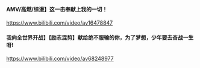 #### AMV/高燃/综漫】这一击奉献上我的一切！
https://www.bilibili.com/video/av16478847
#### 我向全世界开战】【励志混剪】献给绝不服输的你，为了梦想，少年要去奋战一生呀!
https://www.bilibili.com/video/av68248977
